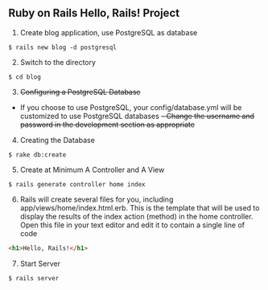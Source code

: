 ## Ruby on Rails Hello, Rails! Project

1. Create blog application, use PostgreSQL as database
  ```shell
  $ rails new blog -d postgresql
  ```
2. Switch to the directory
  ```shell
  $ cd blog
  ```
3. ~~Configuring a PostgreSQL Database~~
  - If you choose to use PostgreSQL, your config/database.yml will be customized to use PostgreSQL databases
  ~~- Change the username and password in the development section as appropriate~~
  
4. Creating the Database
  ```shell
  $ rake db:create
  ```
5. Create at Minimum A Controller and A View
  ```shell
  $ rails generate controller home index
  ```
6. Rails will create several files for you, including app/views/home/index.html.erb. This is the template that will be used to display the results of the index action (method) in the home controller. Open this file in your text editor and edit it to contain a single line of code
  ```html
  <h1>Hello, Rails!</h1>
  ```
7. Start Server
  ```shell
  $ rails server
  ```
  
